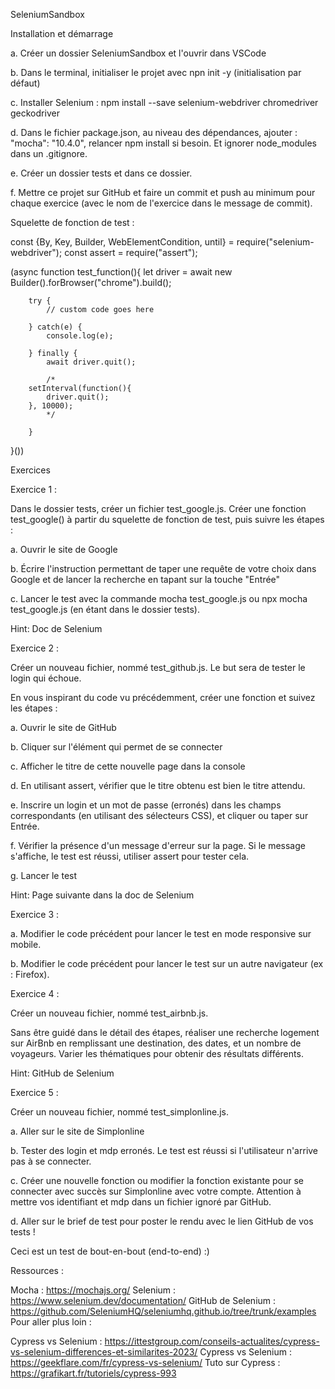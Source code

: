SeleniumSandbox

Installation et démarrage

a. Créer un dossier SeleniumSandbox et l'ouvrir dans VSCode

b. Dans le terminal, initialiser le projet avec npn init -y (initialisation par défaut)

c. Installer Selenium : npm install --save selenium-webdriver chromedriver geckodriver

d. Dans le fichier package.json, au niveau des dépendances, ajouter : "mocha": "10.4.0", relancer npm install si besoin. Et ignorer node_modules dans un .gitignore.

e. Créer un dossier tests et dans ce dossier.

f. Mettre ce projet sur GitHub et faire un commit et push au minimum pour chaque exercice (avec le nom de l'exercice dans le message de commit).

Squelette de fonction de test :

const {By, Key, Builder, WebElementCondition, until} = require("selenium-webdriver");
const assert = require("assert");

(async function test_function(){
    let driver = await new Builder().forBrowser("chrome").build();

		try {
			// custom code goes here
			
		} catch(e) {
			console.log(e);

		} finally {
			await driver.quit();
			
			/*
	    setInterval(function(){
	        driver.quit();
	    }, 10000);
			*/
			
		}
}())

Exercices

Exercice 1 :

Dans le dossier tests, créer un fichier test_google.js. Créer une fonction test_google() à partir du squelette de fonction de test, puis suivre les étapes :

a. Ouvrir le site de Google

b. Écrire l'instruction permettant de taper une requête de votre choix dans Google et de lancer la recherche en tapant sur la touche "Entrée"

c. Lancer le test avec la commande mocha test_google.js ou npx mocha test_google.js (en étant dans le dossier tests).

Hint: Doc de Selenium

Exercice 2 :

Créer un nouveau fichier, nommé test_github.js. Le but sera de tester le login qui échoue.

En vous inspirant du code vu précédemment, créer une fonction et suivez les étapes :

a. Ouvrir le site de GitHub

b. Cliquer sur l'élément qui permet de se connecter

c. Afficher le titre de cette nouvelle page dans la console

d. En utilisant assert, vérifier que le titre obtenu est bien le titre attendu.

e. Inscrire un login et un mot de passe (erronés) dans les champs correspondants (en utilisant des sélecteurs CSS), et cliquer ou taper sur Entrée.

f. Vérifier la présence d'un message d'erreur sur la page. Si le message s'affiche, le test est réussi, utiliser assert pour tester cela.

g. Lancer le test

Hint: Page suivante dans la doc de Selenium

Exercice 3 :

a. Modifier le code précédent pour lancer le test en mode responsive sur mobile.

b. Modifier le code précédent pour lancer le test sur un autre navigateur (ex : Firefox).

Exercice 4 :

Créer un nouveau fichier, nommé test_airbnb.js.

Sans être guidé dans le détail des étapes, réaliser une recherche logement sur AirBnb en remplissant une destination, des dates, et un nombre de voyageurs. Varier les thématiques pour obtenir des résultats différents.

Hint: GitHub de Selenium

Exercice 5 :

Créer un nouveau fichier, nommé test_simplonline.js.

a. Aller sur le site de Simplonline

b. Tester des login et mdp erronés. Le test est réussi si l'utilisateur n'arrive pas à se connecter.

c. Créer une nouvelle fonction ou modifier la fonction existante pour se connecter avec succès sur Simplonline avec votre compte. Attention à mettre vos identifiant et mdp dans un fichier ignoré par GitHub.

d. Aller sur le brief de test pour poster le rendu avec le lien GitHub de vos tests !

Ceci est un test de bout-en-bout (end-to-end) :)

Ressources :

Mocha : https://mochajs.org/
Selenium : https://www.selenium.dev/documentation/
GitHub de Selenium : https://github.com/SeleniumHQ/seleniumhq.github.io/tree/trunk/examples
Pour aller plus loin :

Cypress vs Selenium : https://ittestgroup.com/conseils-actualites/cypress-vs-selenium-differences-et-similarites-2023/
Cypress vs Selenium : https://geekflare.com/fr/cypress-vs-selenium/
Tuto sur Cypress : https://grafikart.fr/tutoriels/cypress-993
